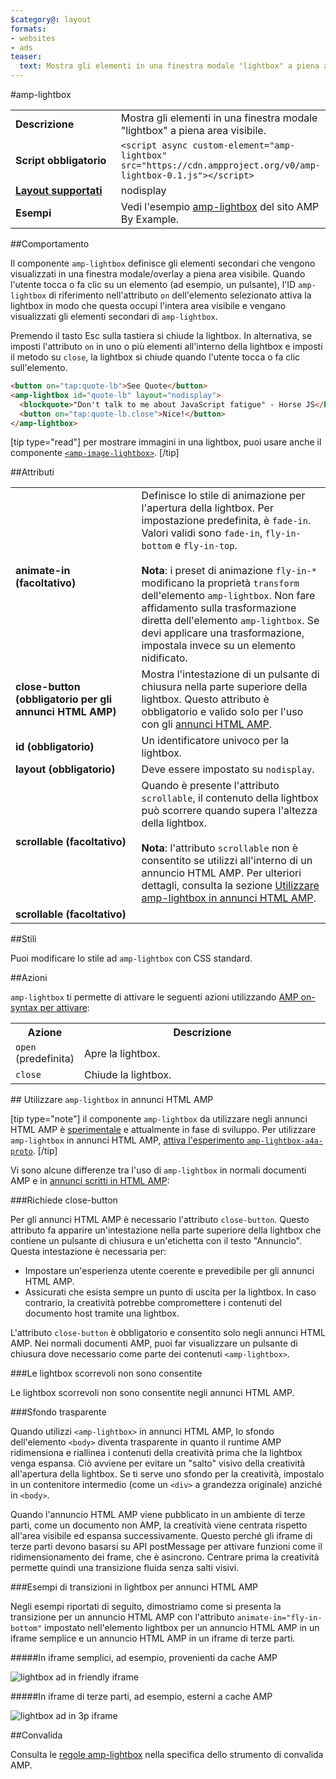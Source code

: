 ```yaml
---
$category@: layout
formats:
- websites
- ads
teaser:
  text: Mostra gli elementi in una finestra modale "lightbox" a piena area visibile.
---
```


<!--- Reformatted by Reftar! for AMP (go/reftar) on 2019-06-13 -->
<!---
       Copyright 2015 The AMP HTML Authors. Tutti i diritti riservati.

       Rilasciato ai sensi della Licenza Apache, versione 2.0 (la "Licenza");
     è possibile utilizzare questo file esclusivamente in conformità con la Licenza.
     Una copia della Licenza è disponibile all'indirizzo

     http://www.apache.org/licenses/LICENSE-2.0

     Se non diversamente imposto dalla legge vigente o concordato per iscritto,
     il software rilasciato ai sensi della Licenza viene distribuito "COSÌ COM'È",
     SENZA GARANZIE O CONDIZIONI DI ALCUN TIPO, esplicite o implicite.
     Leggi la Licenza per conoscere le autorizzazioni e le limitazioni in vigore
     specifiche della lingua previste dalla Licenza.
-->

#amp-lightbox

<table>
  <tr>
    <td width="40%"><strong>Descrizione</strong></td>
    <td>Mostra gli elementi in una finestra modale "lightbox" a piena area visibile.</td>
  </tr>
  <tr>
    <td width="40%"><strong>Script obbligatorio</strong></td>
    <td><code>&lt;script async custom-element="amp-lightbox" src="https://cdn.ampproject.org/v0/amp-lightbox-0.1.js"&gt;&lt;/script&gt;</code></td>
  </tr>
  <tr>
    <td class="col-fourty"><strong><a href="https://www.ampproject.org/docs/guides/responsive/control_layout.html">Layout supportati</a></strong></td>
    <td>nodisplay</td>
  </tr>
  <tr>
    <td width="40%"><strong>Esempi</strong></td>
    <td>Vedi l'esempio <a href="https://ampbyexample.com/components/amp-lightbox/">amp-lightbox</a> del sito AMP By Example.</td>
  </tr>
</table>


##Comportamento

Il componente `amp-lightbox` definisce gli elementi secondari che vengono visualizzati in una finestra modale/overlay a piena area visibile. Quando l'utente tocca o fa clic su un elemento (ad esempio, un pulsante), l'ID `amp-lightbox` di riferimento nell'attributo `on` dell'elemento selezionato attiva la lightbox in modo che questa occupi l'intera area visibile e vengano visualizzati gli elementi secondari di `amp-lightbox`.

Premendo il tasto Esc sulla tastiera si chiude la lightbox. In alternativa, se imposti l'attributo `on` in uno o più elementi all'interno della lightbox e imposti il metodo su `close`, la lightbox si chiude quando l'utente tocca o fa clic sull'elemento.

```html
<button on="tap:quote-lb">See Quote</button>
<amp-lightbox id="quote-lb" layout="nodisplay">
  <blockquote>"Don't talk to me about JavaScript fatigue" - Horse JS</blockquote>
  <button on="tap:quote-lb.close">Nice!</button>
</amp-lightbox>
```

[tip type="read"]
per mostrare immagini in una lightbox, puoi usare anche il componente [`<amp-image-lightbox>`](https://www.ampproject.org/docs/reference/components/amp-image-lightbox).
[/tip]

##Attributi

<table>
  <tr>
    <td width="40%"><strong>animate-in (facoltativo)</strong></td>
    <td>Definisce lo stile di animazione per l'apertura della lightbox. Per impostazione predefinita, è
      <code>fade-in</code>. Valori validi sono <code>fade-in</code>, <code>fly-in-bottom</code> e
        <code>fly-in-top</code>.
          <br><br>
            <strong>Nota</strong>: i preset di animazione <code>fly-in-*</code> modificano la proprietà <code>transform</code> dell'elemento
              <code>amp-lightbox</code>. Non fare affidamento sulla trasformazione diretta dell'elemento
                <code>amp-lightbox</code>. Se devi applicare una trasformazione, impostala invece su un elemento nidificato.</td>
              </tr>
              <tr>
                <td width="40%"><strong>close-button (obbligatorio per gli annunci HTML AMP)</strong></td>
                <td>Mostra l'intestazione di un pulsante di chiusura nella parte superiore della lightbox. Questo attributo è obbligatorio
                    e valido solo per l'uso con gli <a href="#a4a">annunci HTML AMP</a>.</td>
                </tr>
                <tr>
                  <td width="40%"><strong>id (obbligatorio)</strong></td>
                  <td>Un identificatore univoco per la lightbox.</td>
                </tr>
                <tr>
                  <td width="40%"><strong>layout (obbligatorio)</strong></td>
                  <td>Deve essere impostato su <code>nodisplay</code>.</td>
                </tr>
                <tr>
                  <td width="40%"><strong>scrollable (facoltativo)</strong></td>
                  <td>Quando è presente l'attributo <code>scrollable</code>, il contenuto della lightbox può scorrere quando supera l'altezza della lightbox.
                    <br><br>
                      <strong>Nota</strong>: l'attributo <code>scrollable</code> non è consentito se utilizzi <code><amp-lightbox></code> all'interno di un annuncio HTML AMP. Per ulteriori dettagli, consulta la sezione <a href="#a4a">Utilizzare amp-lightbox in annunci HTML AMP</a>.</td>
                    </tr>
                    <tr>
                      <td width="40%"><strong>scrollable (facoltativo)</strong></td>
                      <td></td>
                    </tr>
                  </table>

##Stili

Puoi modificare lo stile ad `amp-lightbox` con CSS standard.

##Azioni

`amp-lightbox` ti permette di attivare le seguenti azioni utilizzando [AMP on-syntax per attivare](https://www.ampproject.org/docs/reference/amp-actions-and-events):

<table>
  <tr>
    <th width="20%">Azione</th>
    <th>Descrizione</th>
  </tr>
  <tr>
    <td><code>open</code> (predefinita)</td>
    <td>Apre la lightbox.</td>
  </tr>
  <tr>
    <td><code>close</code></td>
    <td>Chiude la lightbox.</td>
  </tr>
</table>

##<a id="a4a"></a> Utilizzare `amp-lightbox` in annunci HTML AMP

[tip type="note"]
il componente `amp-lightbox` da utilizzare negli annunci HTML AMP è [sperimentale](https://www.ampproject.org/docs/reference/experimental) e attualmente in fase di sviluppo. Per utilizzare `amp-lightbox` in annunci HTML AMP, [attiva l'esperimento `amp-lightbox-a4a-proto`](http://cdn.ampproject.org/experiments.html).
[/tip]

Vi sono alcune differenze tra l'uso di `amp-lightbox` in normali documenti AMP e in [annunci scritti in HTML AMP](../amp-a4a/amp-a4a-format.md):

###Richiede close-button

Per gli annunci HTML AMP è necessario l'attributo `close-button`. Questo attributo fa apparire un'intestazione nella parte superiore della lightbox che contiene un pulsante di chiusura e un'etichetta con il testo "Annuncio". Questa intestazione è necessaria per:

* Impostare un'esperienza utente coerente e prevedibile per gli annunci HTML AMP.
* Assicurati che esista sempre un punto di uscita per la lightbox. In caso contrario, la creatività potrebbe compromettere i contenuti del documento host tramite una lightbox.

L'attributo `close-button` è obbligatorio e consentito solo negli annunci HTML AMP. Nei normali documenti AMP, puoi far visualizzare un pulsante di chiusura dove necessario come parte dei contenuti `<amp-lightbox>`.

###Le lightbox scorrevoli non sono consentite

Le lightbox scorrevoli non sono consentite negli annunci HTML AMP.

###Sfondo trasparente

Quando utilizzi `<amp-lightbox>` in annunci HTML AMP, lo sfondo dell'elemento `<body>` diventa trasparente in quanto il runtime AMP ridimensiona e riallinea i contenuti della creatività prima che la lightbox venga espansa. Ciò avviene per evitare un "salto" visivo della creatività all'apertura della lightbox. Se ti serve uno sfondo per la creatività, impostalo in un contenitore intermedio (come un `<div>` a grandezza originale) anziché in `<body>`.

Quando l'annuncio HTML AMP viene pubblicato in un ambiente di terze parti, come un documento non AMP, la creatività viene centrata rispetto all'area visibile ed espansa successivamente. Questo perché gli iframe di terze parti devono basarsi su API postMessage per attivare funzioni come il ridimensionamento dei frame, che è asincrono. Centrare prima la creatività permette quindi una transizione fluida senza salti visivi.

###Esempi di transizioni in lightbox per annunci HTML AMP

Negli esempi riportati di seguito, dimostriamo come si presenta la transizione per un annuncio HTML AMP con l'attributo `animate-in="fly-in-bottom"` impostato nell'elemento lightbox per un annuncio HTML AMP in un iframe semplice e un annuncio HTML AMP in un iframe di terze parti.

#####In iframe semplici, ad esempio, provenienti da cache AMP

<amp-img alt="lightbox ad in friendly iframe" width="360" height="480" src="https://github.com/ampproject/amphtml/raw/master/spec/img/lightbox-ad-fie.gif" layout="fixed">
  <noscript>
    <img alt="lightbox ad in friendly iframe" src="../../spec/img/lightbox-ad-fie.gif">
    </noscript>
  </amp-img>

#####In iframe di terze parti, ad esempio, esterni a cache AMP

<amp-img alt="lightbox ad in 3p iframe" width="360" height="480" src="https://github.com/ampproject/amphtml/raw/master/spec/img/lightbox-ad-3p.gif" layout="fixed">
  <noscript>
    <img alt="lightbox ad in 3p iframe" src="../../spec/img/lightbox-ad-3p.gif">
    </noscript>
  </amp-img>

##Convalida

Consulta le [regole amp-lightbox](https://github.com/ampproject/amphtml/blob/master/extensions/amp-lightbox/validator-amp-lightbox.protoascii) nella specifica dello strumento di convalida AMP.
